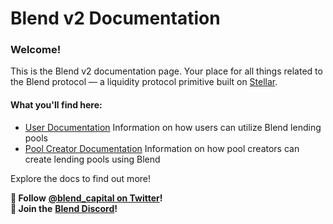 # Blend v2 Documentation

### Welcome!

This is the Blend v2 documentation page. Your place for all things related to the Blend protocol — a liquidity protocol primitive built on [Stellar](https://www.stellar.org).

#### What you'll find here:

* [User Documentation](broken-reference/) Information on how users can utilize Blend lending pools
* [Pool Creator Documentation](pool-creators/general.md) Information on how pool creators can create lending pools using Blend

Explore the docs to find out more!

**🪺 Follow** [**@blend\_capital on Twitter**](https://x.com/blend_capital)**!**\
**💬 Join the** [**Blend Discord**](https://discord.com/invite/a6CDBQQcjW)**!**
